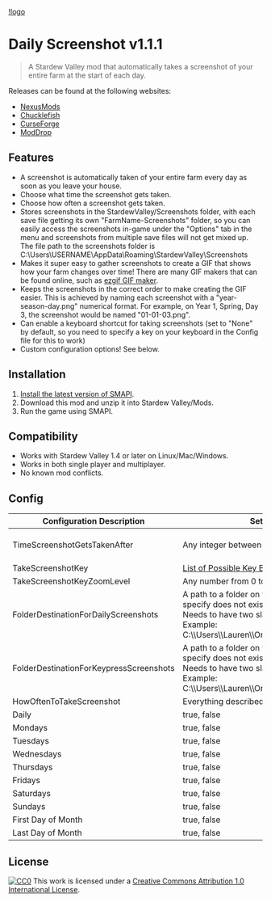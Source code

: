 [!logo](FeatureImage.png)

# Daily Screenshot v1.1.1

> A Stardew Valley mod that automatically takes a screenshot of your entire farm at the start of each day.

Releases can be found at the following websites:

- [NexusMods](https://www.nexusmods.com/stardewvalley/mods/4779)
- [Chucklefish](https://community.playstarbound.com/resources/daily-screenshot.5907/)
- [CurseForge](https://www.curseforge.com/stardewvalley/mods/daily-screenshot)
- [ModDrop](https://www.moddrop.com/stardew-valley/mods/677025-daily-screenshot)

## Features

- A screenshot is automatically taken of your entire farm every day as soon as you leave your house.
- Choose what time the screenshot gets taken.
- Choose how often a screenshot gets taken.
- Stores screenshots in the StardewValley/Screenshots folder, with each save file getting its own "FarmName-Screenshots" folder, so you can easily access the screenshots in-game under the "Options" tab in the menu and screenshots from multiple save files will not get mixed up. The file path to the screenshots folder is C:\Users\USERNAME\AppData\Roaming\StardewValley\Screenshots
- Makes it super easy to gather screenshots to create a GIF that shows how your farm changes over time! There are many GIF makers that can be found online, such as [ezgif GIF maker](https://ezgif.com/maker).
- Keeps the screenshots in the correct order to make creating the GIF easier. This is achieved by naming each screenshot with a "year-season-day.png" numerical format. For example, on Year 1, Spring, Day 3, the screenshot would be named "01-01-03.png".
- Can enable a keyboard shortcut for taking screenshots (set to "None" by default, so you need to specify a key on your keyboard in the Config file for this to work)
- Custom configuration options! See below.

## Installation

1. [Install the latest version of SMAPI](https://smapi.io/).
1. Download this mod and unzip it into Stardew Valley/Mods.
1. Run the game using SMAPI.

## Compatibility

- Works with Stardew Valley 1.4 or later on Linux/Mac/Windows.
- Works in both single player and multiplayer.
- No known mod conflicts.

## Config

| Configuration Description                                | Setting Options | Default Setting |
| -------------------------------------------------------- | -------- | -------- |
| TimeScreenshotGetsTakenAfter     | Any integer between 600 and 2600   | 600 (screenshot gets taken anytime after 6:00 AM, upon entering your farm) |
| TakeScreenshotKey | [List of Possible Key Bindings](https://stardewvalleywiki.com/Modding:Player_Guide/Key_Bindings) | None |
| TakeScreenshotKeyZoomLevel     | Any number from 0 to 1   | 0.25 (full-map screenshot) |
| FolderDestinationForDailyScreenshots | A path to a folder on your computer (if the path you specify does not exist, it will be created) Note: Needs to have two slashes in the file path. Example: C:\\\Users\\\Lauren\\\OneDrive\\\Pictures\\\Screenshots | default (located in StardewValley\Screenshots\Your-Farm-Name-Here folder) |
| FolderDestinationForKeypressScreenshots | A path to a folder on your computer (if the path you specify does not exist, it will be created) Note: Needs to have two slashes in the file path. Example: C:\\\Users\\\Lauren\\\OneDrive\\\Pictures\\\Screenshots | default (located in StardewValley\Screenshots\Your-Farm-Name-Here folder) |
| HowOftenToTakeScreenshot | Everything described for the rest of this table | -- |
| Daily | true, false | true |
| Mondays | true, false | true |
| Tuesdays | true, false | true |
| Wednesdays | true, false | true |
| Thursdays | true, false | true |
| Fridays | true, false | true |
| Saturdays | true, false | true |
| Sundays | true, false | true |
| First Day of Month | true, false| true |
| Last Day of Month | true, false | true |

## License

[![CC0](http://mirrors.creativecommons.org/presskit/buttons/88x31/svg/cc-zero.svg)](https://creativecommons.org/publicdomain/zero/1.0/)
This work is licensed under a [Creative Commons Attribution 1.0 International License](http://creativecommons.org/licenses/by/1.0/).
